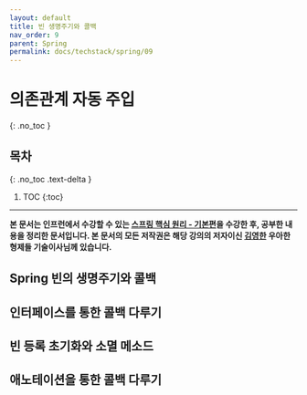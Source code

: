 ```yaml
---
layout: default
title: 빈 생명주기와 콜백
nav_order: 9
parent: Spring
permalink: docs/techstack/spring/09
---
```


# 의존관계 자동 주입
{: .no_toc }

## 목차
{: .no_toc .text-delta }

1. TOC
{:toc}

---

**본 문서는 인프런에서 수강할 수 있는 [스프링 핵심 원리 - 기본편](https://inflearn.com/course/스프링-핵심-원리-기본편)을 수강한 후, 공부한 내용을 정리한 문서입니다. 본 문서의 모든 저작권은 해당 강의의 저자이신 [김영한](https://inflearn.com/users/@yh) 우아한형제들 기술이사님께 있습니다.**

## Spring 빈의 생명주기와 콜백

## 인터페이스를 통한 콜백 다루기

## 빈 등록 초기화와 소멸 메소드

## 애노테이션을 통한 콜백 다루기